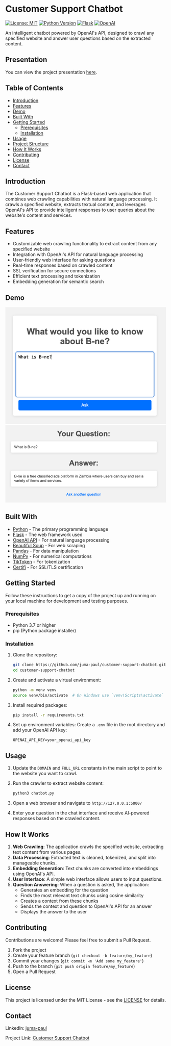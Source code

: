 # Customer Support Chatbot

[![License: MIT](https://img.shields.io/badge/License-MIT-yellow.svg)](https://opensource.org/licenses/MIT)
[![Python Version](https://img.shields.io/badge/python-3.7%2B-blue)](https://www.python.org/downloads/)
[![Flask](https://img.shields.io/badge/flask-2.0%2B-green)](https://flask.palletsprojects.com/)
[![OpenAI](https://img.shields.io/badge/OpenAI-API-orange)](https://openai.com/api/)

An intelligent chatbot powered by OpenAI's API, designed to crawl any specified website and answer user questions based on the extracted content.

## Presentation
You can view the project presentation [here](https://docs.google.com/presentation/d/1NjRHNKfg-XD6yK6q7bkGfEJ5IkL9_faDU8TAODCfNQ8/edit#slide=id.p).

## Table of Contents

- [Introduction](#introduction)
- [Features](#features)
- [Demo](#demo)
- [Built With](#built-with)
- [Getting Started](#getting-started)
  - [Prerequisites](#prerequisites)
  - [Installation](#installation)
- [Usage](#usage)
- [Project Structure](#project-structure)
- [How It Works](#how-it-works)
- [Contributing](#contributing)
- [License](#license)
- [Contact](#contact)

## Introduction

The Customer Support Chatbot is a Flask-based web application that combines web crawling capabilities with natural language processing. It crawls a specified website, extracts textual content, and leverages OpenAI's API to provide intelligent responses to user queries about the website's content and services.

## Features

- Customizable web crawling functionality to extract content from any specified website
- Integration with OpenAI's API for natural language processing
- User-friendly web interface for asking questions
- Real-time responses based on crawled content
- SSL verification for secure connections
- Efficient text processing and tokenization
- Embedding generation for semantic search

## Demo

![Chatbot Interface](./images/interface.png)
![Example Conversation](./images/result.png)

## Built With

- [Python](https://www.python.org/) - The primary programming language
- [Flask](https://flask.palletsprojects.com/) - The web framework used
- [OpenAI API](https://openai.com/api/) - For natural language processing
- [Beautiful Soup](https://www.crummy.com/software/BeautifulSoup/) - For web scraping
- [Pandas](https://pandas.pydata.org/) - For data manipulation
- [NumPy](https://numpy.org/) - For numerical computations
- [TikToken](https://github.com/openai/tiktoken) - For tokenization
- [Certifi](https://certifi.io/) - For SSL/TLS certification

## Getting Started

Follow these instructions to get a copy of the project up and running on your local machine for development and testing purposes.

### Prerequisites

- Python 3.7 or higher
- pip (Python package installer)

### Installation

1. Clone the repository:
   ```bash
   git clone https://github.com/juma-paul/customer-support-chatbot.git
   cd customer-support-chatbot
   ```

2. Create and activate a virtual environment:
   ```bash
   python -m venv venv
   source venv/bin/activate  # On Windows use `venv\Scripts\activate`
   ```

3. Install required packages:
   ```bash
   pip install -r requirements.txt
   ```

4. Set up environment variables:
   Create a `.env` file in the root directory and add your OpenAI API key:
   ```
   OPENAI_API_KEY=your_openai_api_key
   ```

## Usage

1. Update the `DOMAIN` and `FULL_URL` constants in the main script to point to the website you want to crawl.

2. Run the crawler to extract website content:
   ```bash
   python3 chatbot.py
   ```

3. Open a web browser and navigate to `http://127.0.0.1:5000/`

4. Enter your question in the chat interface and receive AI-powered responses based on the crawled content.

## How It Works

1. **Web Crawling**: The application crawls the specified website, extracting text content from various pages.
2. **Data Processing**: Extracted text is cleaned, tokenized, and split into manageable chunks.
3. **Embedding Generation**: Text chunks are converted into embeddings using OpenAI's API.
4. **User Interface**: A simple web interface allows users to input questions.
5. **Question Answering**: When a question is asked, the application:
   - Generates an embedding for the question
   - Finds the most relevant text chunks using cosine similarity
   - Creates a context from these chunks
   - Sends the context and question to OpenAI's API for an answer
   - Displays the answer to the user

## Contributing

Contributions are welcome! Please feel free to submit a Pull Request.

1. Fork the project
2. Create your feature branch (`git checkout -b feature/my_feature`)
3. Commit your changes (`git commit -m 'Add some my_feature'`)
4. Push to the branch (`git push origin feature/my_feature`)
5. Open a Pull Request

## License

This project is licensed under the MIT License - see the [LICENSE](https://opensource.org/licenses/MIT) for details.

## Contact

Linkedln: [juma-paul](https://www.linkedin.com/in/juma-paul/)

Project Link: [Customer Support Chatbot](https://github.com/juma-paul/customer-support-chatbot.git)